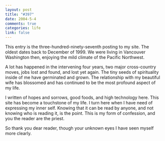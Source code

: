 ```yaml
--- 
layout: post
title: "#397"
date: 2004-5-4
comments: true
categories: life
link: false
---
```

This entry is the three-hundred-ninety-seventh posting to my site. The oldest dates back to December of 1999. We were living in Vancouver Washington then, enjoying the mild climate of the Pacific Northwest.

A lot has happened in the intervening four years, two major cross-country moves, jobs lost and found, and lost yet again. The tiny seeds of spirituality inside of me have germinated and grown. The relationship with my beautiful wife has blossomed and has continued to be the most profound aspect of my life.

I written of hopes and sorrows, good foods, and high technology here. This site has become a touchstone of my life. I turn here when I have need of expressing my inner self. Knowing that it can be read by anyone, and not knowing who is reading it, is the point. This is my form of confession, and you the reader are the priest.

So thank you dear reader, though your unknown eyes I have seen myself more clearly.
